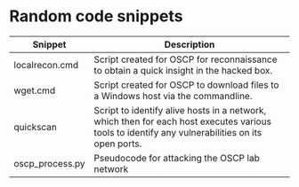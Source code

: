 # Random code snippets

| Snippet          | Description                                                                              |
| ---------------- | ---------------------------------------------------------------------------------------- |
| localrecon.cmd   | Script created for OSCP for reconnaissance to obtain a quick insight in the hacked box.  |
| wget.cmd         | Script created for OSCP to download files to a Windows host via the commandline.         |
| quickscan        | Script to identify alive hosts in a network, which then for each host executes various tools to identify any vulnerabilities on its open ports. |
| oscp\_process.py | Pseudocode for attacking the OSCP lab network                                            |

